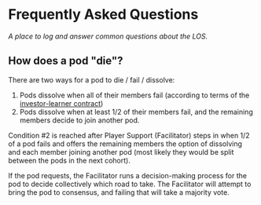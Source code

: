 # Frequently Asked Questions

_A place to log and answer common questions about the LOS._

## How does a pod "die"?

There are two ways for a pod to die / fail / dissolve:

1. Pods dissolve when all of their members fail (according to terms of the [investor-learner contract](./game/contracts/investor-learner.md))
1. Pods dissolve when at least 1/2 of their members fail, and the remaining members decide to join another pod.

Condition #2 is reached after Player Support (Facilitator) steps in when 1/2 of a pod fails and offers the remaining members the option of dissolving and each member joining another pod (most likely they would be split between the pods in the next cohort).

If the pod requests, the Facilitator runs a decision-making process for the pod to decide collectively which road to take. The Facilitator will attempt to bring the pod to consensus, and failing that will take a majority vote.
